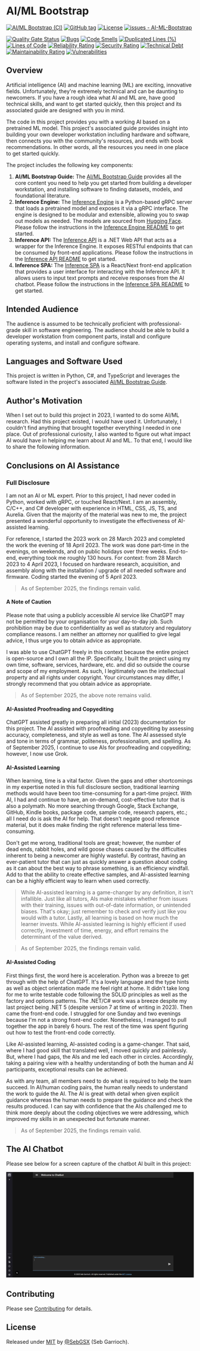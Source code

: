 # AI/ML Bootstrap

[![AI/ML Bootstrap (CI)](https://github.com/SebGSX/AI-ML-Bootstrap/actions/workflows/continuous-integration.yml/badge.svg)](https://github.com/SebGSX/AI-ML-Bootstrap/actions/workflows/continuous-integration.yml)
[![GitHub tag](https://img.shields.io/github/tag/SebGSX/AI-ML-Bootstrap?include_prereleases=&sort=semver&color=blue)](https://github.com/SebGSX/AI-ML-Bootstrap/releases/)
[![License](https://img.shields.io/badge/License-MIT-blue)](#license)
[![issues - AI-ML-Bootstrap](https://img.shields.io/github/issues/SebGSX/AI-ML-Bootstrap)](https://github.com/SebGSX/AI-ML-Bootstrap/issues)

[![Quality Gate Status](https://sonarcloud.io/api/project_badges/measure?project=SebGSX_AI-ML-Bootstrap&metric=alert_status)](https://sonarcloud.io/summary/new_code?id=SebGSX_AI-ML-Bootstrap)
[![Bugs](https://sonarcloud.io/api/project_badges/measure?project=SebGSX_AI-ML-Bootstrap&metric=bugs)](https://sonarcloud.io/summary/new_code?id=SebGSX_AI-ML-Bootstrap)
[![Code Smells](https://sonarcloud.io/api/project_badges/measure?project=SebGSX_AI-ML-Bootstrap&metric=code_smells)](https://sonarcloud.io/summary/new_code?id=SebGSX_AI-ML-Bootstrap)
[![Duplicated Lines (%)](https://sonarcloud.io/api/project_badges/measure?project=SebGSX_AI-ML-Bootstrap&metric=duplicated_lines_density)](https://sonarcloud.io/summary/new_code?id=SebGSX_AI-ML-Bootstrap)
[![Lines of Code](https://sonarcloud.io/api/project_badges/measure?project=SebGSX_AI-ML-Bootstrap&metric=ncloc)](https://sonarcloud.io/summary/new_code?id=SebGSX_AI-ML-Bootstrap)
[![Reliability Rating](https://sonarcloud.io/api/project_badges/measure?project=SebGSX_AI-ML-Bootstrap&metric=reliability_rating)](https://sonarcloud.io/summary/new_code?id=SebGSX_AI-ML-Bootstrap)
[![Security Rating](https://sonarcloud.io/api/project_badges/measure?project=SebGSX_AI-ML-Bootstrap&metric=security_rating)](https://sonarcloud.io/summary/new_code?id=SebGSX_AI-ML-Bootstrap)
[![Technical Debt](https://sonarcloud.io/api/project_badges/measure?project=SebGSX_AI-ML-Bootstrap&metric=sqale_index)](https://sonarcloud.io/summary/new_code?id=SebGSX_AI-ML-Bootstrap)
[![Maintainability Rating](https://sonarcloud.io/api/project_badges/measure?project=SebGSX_AI-ML-Bootstrap&metric=sqale_rating)](https://sonarcloud.io/summary/new_code?id=SebGSX_AI-ML-Bootstrap)
[![Vulnerabilities](https://sonarcloud.io/api/project_badges/measure?project=SebGSX_AI-ML-Bootstrap&metric=vulnerabilities)](https://sonarcloud.io/summary/new_code?id=SebGSX_AI-ML-Bootstrap)

## Overview

Artificial intelligence (AI) and machine learning (ML) are exciting, innovative fields. Unfortunately, they're
extremely technical and can be daunting to newcomers. If you have a rough idea what AI and ML are, have good
technical skills, and want to get started quickly, then this project and its associated guide are designed with you
in mind.

The code in this project provides you with a working AI based on a pretrained ML model. This project's associated
guide provides insight into building your own developer workstation including hardware and software, then connects
you with the community's resources, and ends with book recommendations. In other words, all the resources you need
in one place to get started quickly.

The project includes the following key components:

1. **AI/ML Bootstrap Guide:** The [AI/ML Bootstrap Guide](/docs/ai-ml-bootstrap-guide.md) provides all the core content
   you need to help you get
   started from building a developer workstation, and installing software to finding datasets, models, and foundational
   literature.
2. **Inference Engine:** The [Inference Engine](/inference_engine) is a Python-based gRPC server that loads a
   pretrained model and exposes it via a gRPC interface. The engine is designed to be modular and extensible, allowing
   you to swap out models as needed. The models are sourced from [Hugging Face](https://huggingface.co/). Please follow
   the instructions in the [Inference Engine README](/inference_engine/README.md) to get started.
3. **Inference API:** The [Inference API](/inference_api) is a .NET Web API that acts as a wrapper for the Inference
   Engine. It exposes RESTful endpoints that can be consumed by front-end applications. Please follow the instructions
   in the [Inference API README](/inference_api/README.md) to get started.
4. **Inference SPA:** The [Inference SPA](/inference_spa) is a React/Next front-end application that provides a user
   interface for interacting with the Inference API. It allows users to input text prompts and receive responses from
   the AI chatbot. Please follow the instructions in the [Inference SPA README](/inference_spa/README.md) to get
   started.

## Intended Audience

The audience is assumed to be technically proficient with professional-grade skill in software engineering. The
audience should be able to build a developer workstation from component parts, install and configure operating systems,
and install and configure software.

## Languages and Software Used

This project is written in Python, C#, and TypeScript and leverages the software listed in the project's associated
[AI/ML Bootstrap Guide](/docs/ai-ml-bootstrap-guide.md).

## Author's Motivation

When I set out to build this project in 2023, I wanted to do some AI/ML research. Had this project existed, I would
have used it. Unfortunately, I couldn't find anything that brought together everything I needed in one place. Out of
professional curiosity, I also wanted to figure out what impact AI would have in helping me learn about AI and ML.
To that end, I would like to share the following information.

## Conclusions on AI Assistance

### Full Disclosure

I am not an AI or ML expert. Prior to this project, I had never coded in Python, worked with gRPC, or touched
React/Next. I am an assembly, C/C++, and C# developer with experience in HTML, CSS, JS, TS, and Aurelia. Given
that the majority of the material was new to me, the project presented a wonderful opportunity to investigate the
effectiveness of AI-assisted learning.

For reference, I started the 2023 work on 28 March 2023 and completed the work the evening of 18 April 2023. The work
was done part-time in the evenings, on weekends, and on public holidays over three weeks. End-to-end, everything
took me roughly 130 hours. For context: from 28 March 2023 to 4 April 2023, I focused on hardware research,
acquisition, and assembly along with the installation / upgrade of all needed software and firmware. Coding started
the evening of 5 April 2023.

> As of September 2025, the findings remain valid.

#### A Note of Caution

Please note that using a publicly accessible AI service like ChatGPT may not be permitted by your organisation for
your day-to-day job. Such prohibition may be due to confidentiality as well as statutory and regulatory compliance
reasons. I am neither an attorney nor qualified to give legal advice, I thus urge you to obtain advice as appropriate.

I was able to use ChatGPT freely in this context because the entire project is open-source and I own all the IP.
Specifically, I built the project using my own time, software, services, hardware, etc. and did so outside the course
and scope of my employment. As such, I legitimately own the intellectual property and all rights under copyright.
Your circumstances may differ, I strongly recommend that you obtain advice as appropriate.

> As of September 2025, the above note remains valid.

#### AI-Assisted Proofreading and Copyediting

ChatGPT assisted greatly in preparing all initial (2023) documentation for this project. The AI assisted with
proofreading and copyediting by assessing accuracy, completeness, and style as well as tone. The AI assessed style
and tone in terms of grammar, politeness, professionalism, and spelling. As of September 2025, I continue to use AIs
for proofreading and copyediting; however, I now use Grok.

#### AI-Assisted Learning

When learning, time is a vital factor. Given the gaps and other shortcomings in my expertise noted in this full
disclosure section, traditional learning methods would have been too time-consuming for a part-time project. With
AI, I had and continue to have, an on-demand, cost-effective tutor that is also a polymath. No more searching through
Google, Stack Exchange, GitHub, Kindle books, package code, sample code, research papers, etc.; all I need do is ask
the AI for help. That doesn't negate good reference material, but it does make finding the right reference material less
time-consuming.

Don't get me wrong, traditional tools are great; however, the number of dead ends, rabbit holes, and wild goose
chases caused by the difficulties inherent to being a newcomer are highly wasteful. By contrast, having an
ever-patient tutor that can just as quickly answer a question about coding as it can about the best way to phrase
something, is an efficiency windfall. Add to that the ability to create effective samples, and AI-assisted learning
can be a highly efficient way to learn when used correctly.

> While AI-assisted learning is a game-changer by any definition, it isn't infallible. Just like all tutors, AIs
> make mistakes whether from issues with their training, issues with out-of-date information, or unintended biases.
> That's okay; just remember to check and verify just like you would with a tutor. Lastly, all learning is based on
> how much the learner invests. While AI-assisted learning is highly efficient if used correctly, investment of time,
> energy, and effort remains the determinant of the value derived.

> As of September 2025, the findings remain valid.

#### AI-Assisted Coding

First things first, the word here is acceleration. Python was a breeze to get through with the help of ChatGPT. It's
a lovely language and the type hints as well as object orientation made me feel right at home. It didn't take long
for me to write testable code following the SOLID principles as well as the factory and options patterns. The
.NET/C# work was a breeze despite my last project being .NET 5 (despite version 7 at time of writing in 2023). Then
came the front-end code. I struggled for one Sunday and two evenings because I'm not a strong front-end coder.
Nonetheless, I managed to pull together the app in barely 6 hours. The rest of the time was spent figuring out how to
test the front-end code correctly.

Like AI-assisted learning, AI-assisted coding is a game-changer. That said, where I had good skill that translated
well, I moved quickly and painlessly. But, where I had gaps, the AIs and me led each other in circles. Accordingly,
taking a pairing view with a healthy understanding of both the human and AI participants, exceptional results can be
achieved.

As with any team, all members need to do what is required to help the team succeed. In AI/human coding pairs, the human
really needs to understand the work to guide the AI. The AI is great with detail when given explicit guidance
whereas the human needs to prepare the guidance and check the results produced. I can say with confidence that the
AIs challenged me to think more deeply about the coding objectives we were addressing, which improved my skills in an
unexpected but fortunate manner.

> As of September 2025, the findings remain valid.

## The AI Chatbot

Please see below for a screen capture of the chatbot AI built in this project:

![image](/docs/ai-chatbot-screen-capture.png)

## Contributing

Please see [Contributing](/CONTRIBUTING.md) for details.

## License

Released under [MIT](/LICENSE) by [@SebGSX](https://github.com/SebGSX) (Seb Garrioch).
